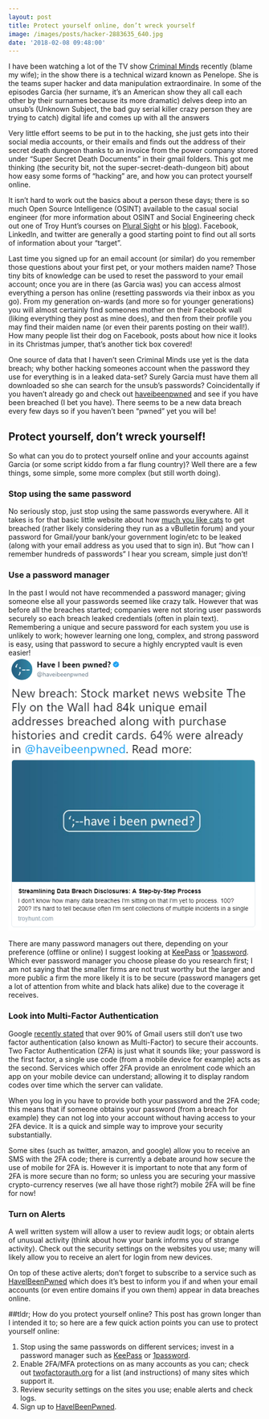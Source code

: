 ```yaml
---
layout: post
title: Protect yourself online, don’t wreck yourself
image: /images/posts/hacker-2883635_640.jpg
date: '2018-02-08 09:48:00'
---
```


I have been watching a lot of the TV show [Criminal Minds](http://www.cbs.com/shows/criminal_minds/) recently (blame my wife); in the show there is a technical wizard known as Penelope. She is the teams super hacker and data manipulation extraordinaire.  In some of the episodes Garcia (her surname, it’s an American show they all call each other by their surnames because its more dramatic) delves deep into an unsub’s (Unknown Subject, the bad guy serial killer crazy person they are trying to catch) digital life and comes up with all the answers

Very little effort seems to be put in to the hacking, she just gets into their social media accounts, or their emails and finds out the address of their secret death dungeon thanks to an invoice from the power company stored under “Super Secret Death Documents” in their gmail folders. This got me thinking (the security bit, not the super-secret-death-dungeon bit) about how easy some forms of “hacking” are, and how you can protect yourself online.

It isn’t hard to work out the basics about a person these days; there is so much Open Source Intelligence (OSINT) available to the casual social engineer (for more information about OSINT and Social Engineering check out one of Troy Hunt’s courses on [Plural Sight](https://app.pluralsight.com/courses/ethical-hacking-social-engineering) or his [blog](https://www.troyhunt.com/its-time-that-you-vulnerable-human/)). Facebook, LinkedIn, and twitter are generally a good starting point to find out all sorts of information about your “target”.

Last time you signed up for an email account (or similar) do you remember those questions about your first pet, or your mothers maiden name? Those tiny bits of knowledge can be used to reset the password to your email account; once you are in there (as Garcia was) you can access almost everything a person has online (resetting passwords via their inbox as you go). From my generation on-wards (and more so for younger generations) you will almost certainly find someones mother on their Facebook wall (liking everything they post as mine does), and then from their profile you may find their maiden name (or even their parents posting on their wall!). How many people list their dog on Facebook, posts about how nice it looks in its Christmas jumper, that’s another tick box covered!

One source of data that I haven’t seen Criminal Minds use yet is the data breach; why bother hacking someones account when the password they use for everything is in a leaked data-set? Surely Garcia must have them all downloaded so she can search for the unsub’s passwords? Coincidentally if you haven’t already go and check out [haveibeenpwned](https://haveibeenpwned.com/) and see if you have been breached (I bet you have). There seems to be a new data breach every few days so if you haven’t been “pwned” yet you will be!

## Protect yourself, don’t wreck yourself!
So what can you do to protect yourself online and your accounts against Garcia (or some script kiddo from a far flung country)? Well there are a few things, some simple, some more complex (but still worth doing).

### Stop using the same password
No seriously stop, just stop using the same passwords everywhere. All it takes is for that basic little website about how [much you like cats](http://www.catforum.com/) to get breached (rather likely considering they run as a vBulletin forum) and your password for Gmail/your bank/your government login/etc to be leaked (along with your email address as you used that to sign in). But “how can I remember hundreds of passwords” I hear you scream, simple just don’t!

### Use a password manager
In the past I would not have recommended a password manager; giving someone else all your passwords seemed like crazy talk. However that was before all the breaches started; companies were not storing user passwords securely so each breach leaked credentials (often in plain text). Remembering a unique and secure password for each system you use is unlikely to work; however learning one long, complex, and strong password is easy, using that password to secure a highly encrypted vault is even easier!
![haveibeenpwned](/images/content/haveibeenpwned.png)

There are many password managers out there, depending on your preference (offline or online) I suggest looking at [KeePass](https://keepass.info/) or [1password](https://1password.com/). Which ever password manager you choose please do you research first; I am not saying that the smaller firms are not trust worthy but the larger and more public a firm the more likely it is to be secure (password managers get a lot of attention from white and black hats alike) due to the coverage it receives.

### Look into Multi-Factor Authentication
Google [recently stated](https://www.theregister.co.uk/2018/01/17/no_one_uses_two_factor_authentication/) that over 90% of Gmail users still don’t use two factor authentication (also known as Multi-Factor) to secure their accounts. Two Factor Authentication (2FA) is just what it sounds like; your password is the first factor, a single use code (from a mobile device for example) acts as the second. Services which offer 2FA provide an enrolment code which an app on your mobile device can understand; allowing it to display random codes over time which the server can validate.

When you log in you have to provide both your password and the 2FA code; this means that if someone obtains your password (from a breach for example) they can not log into your account without having access to your 2FA device. It is a quick and simple way to improve your security substantially.

Some sites (such as twitter, amazon, and google) allow you to receive an SMS with the 2FA code; there is currently a debate around how secure the use of mobile for 2FA is. However it is important to note that any form of 2FA is more secure than no form; so unless you are securing your massive crypto-currency reserves (we all have those right?) mobile 2FA will be fine for now!

### Turn on Alerts
A well written system will allow a user to review audit logs; or obtain alerts of unusual activity (think about how your bank informs you of strange activity). Check out the security settings on the websites you use; many will likely allow you to receive an alert for login from new devices.

On top of these active alerts; don’t forget to subscribe to a service such as [HaveIBeenPwned](https://haveibeenpwned.com/) which does it’s best to inform you if and when your email accounts (or even entire domains if you own them) appear in data breaches online.

##tldr; How do you protect yourself online?
This post has grown longer than I intended it to; so here are a few quick action points you can use to protect yourself online:

1. Stop using the same passwords on different services; invest in a password manager such as [KeePass](https://keepass.info/) or [1password](https://1password.com/).
2. Enable 2FA/MFA protections on as many accounts as you can; check out [twofactorauth.org](https://twofactorauth.org/) for a list (and instructions) of many sites which support it.
3. Review security settings on the sites you use; enable alerts and check logs.
4. Sign up to [HaveIBeenPwned](https://haveibeenpwned.com/).